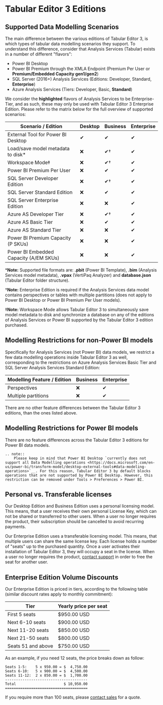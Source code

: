 # Tabular Editor 3 Editions

## Supported Data Modelling Scenarios

The main difference between the various editions of Tabular Editor 3, is which types of tabular data modelling scenarios they support. To understand this difference, consider that Analysis Services (Tabular) exists in a number of different "flavors":

- Power BI Desktop
- Power BI Premium through the XMLA Endpoint (Premium Per User or **Premium/Embedded Capacity gen1/gen2**)
- SQL Server (2016+) Analysis Services (Editions: Developer, Standard, **Enterprise**)
- Azure Analysis Services (Tiers: Developer, Basic, **Standard**)

We consider the **highlighted** flavors of Analysis Services to be Enterprise-Tier, and as such, these may only be used with Tabular Editor 3 Enterprise Edition. Please refer to the matrix below for the full overview of supported scenarios:

|Scenario / Edition|Desktop|Business|Enterprise
|---|---|---|---|
|External Tool for Power BI Desktop|&#10004;|&#10004;|&#10004;|
|Load/save model metadata to disk*|&#10060;|&#10004;†|&#10004;|
|Workspace Mode‡|&#10060;|&#10004;†|&#10004;|
|Power BI Premium Per User|&#10060;|&#10004;|&#10004;|
|SQL Server Developer Edition|&#10060;|&#10004;†|&#10004;|
|SQL Server Standard Edition|&#10060;|&#10004;|&#10004;|
|SQL Server Enterprise Edition|&#10060;|&#10060;|&#10004;|
|Azure AS Developer Tier|&#10060;|&#10004;†|&#10004;|
|Azure AS Basic Tier|&#10060;|&#10004;|&#10004;|
|Azure AS Standard Tier|&#10060;|&#10060;|&#10004;|
|Power BI Premium Capacity (P SKUs)|&#10060;|&#10060;|&#10004;|
|Power BI Embedded Capacity (A/EM SKUs)|&#10060;|&#10060;|&#10004;|

\***Note:** Supported file formats are: **.pbit** (Power BI Template), **.bim** (Analysis Services model metadata), **.vpax** (VertiPaq Analyzer) and **database.json** (Tabular Editor folder structure).

†**Note:** Enterprise Edition is required if the Analysis Services data model contains perspectives or tables with multiple partitions (does not apply to Power BI Desktop or Power BI Premium Per User models).

‡**Note:** Workspace Mode allows Tabular Editor 3 to simultaneously save model metadata to disk and synchronize a database on any of the editions of Analysis Services or Power BI supported by the Tabular Editor 3 edition purchased.

## Modelling Restrictions for non-Power BI models

Specifically for Analysis Services (not Power BI) data models, we restrict a few data modelling operations inside Tabular Editor 3 as well, corresponding to the restrictions on Azure Analysis Services Basic Tier and SQL Server Analysis Services Standard Edition:

|Modelling Feature / Edition|Business|Enterprise
|---|---|---|
|Perspectives|&#10060;|&#10004;|
|Multiple partitions|&#10060;|&#10004;|

There are no other feature differences between the Tabular Editor 3 editions, than the ones listed above. 

## Modelling Restrictions for Power BI models

There are no feature differences across the Tabular Editor 3 editions for Power BI data models.

```eval_rst
.. note::
    Please keep in mind that Power BI Desktop `currently does not support all Data Modelling operations <https://docs.microsoft.com/en-us/power-bi/transform-model/desktop-external-tools#data-modeling-operations>`__. For this reason, Tabular Editor 3 by default blocks operations that are not supported by Power BI Desktop. However, this restriction can be removed under Tools > Preferences > Power BI.
```

## Personal vs. Transferable licenses

Our Desktop Edition and Business Edition uses a personal licensing model. This means, that a user receives their own personal License Key, which can not be shared or transferred to other users. When a user no longer requires the product, their subscription should be cancelled to avoid recurring payments.

Our Enterprise Edition uses a transferable licensing model. This means, that multiple users can share the same license key. Each license holds a number of "seats" up to the purchased quantity. Once a user activates their installation of Tabular Editor 3, they will occupy a seat in the license. When a user no longer requires the product, <a href="mailto:support@tabulareditor.com?subject=Transferable%20License%20Rotation">contact support</a> in order to free the seat for another user.

## Enterprise Edition Volume Discounts

Our Enterprise Edition is priced in tiers, according to the following table (similar discount rates apply to monthly commitment):

|Tier|Yearly price per seat|
|---|---|
|First 5 seats|$950.00 USD|
|Next 6-10 seats|$900.00 USD|
|Next 11-20 seats|$850.00 USD|
|Next 21-50 seats|$800.00 USD|
|Seats 51 and above|$750.00 USD|

As an example, if you need 12 seats, the price breaks down as follow:

```
Seats 1-5:    5 x 950.00 = $  4,750.00
Seats 6-10:   5 x 900.00 = $  4,500.00
Seats 11-12:  2 x 850.00 = $  1,700.00
--------------------------------------
Total                      $ 10,950.00
======================================
```

If you require more than 100 seats, please <a href="mailto:sales@tabulareditor.com">contact sales</a> for a quote.

